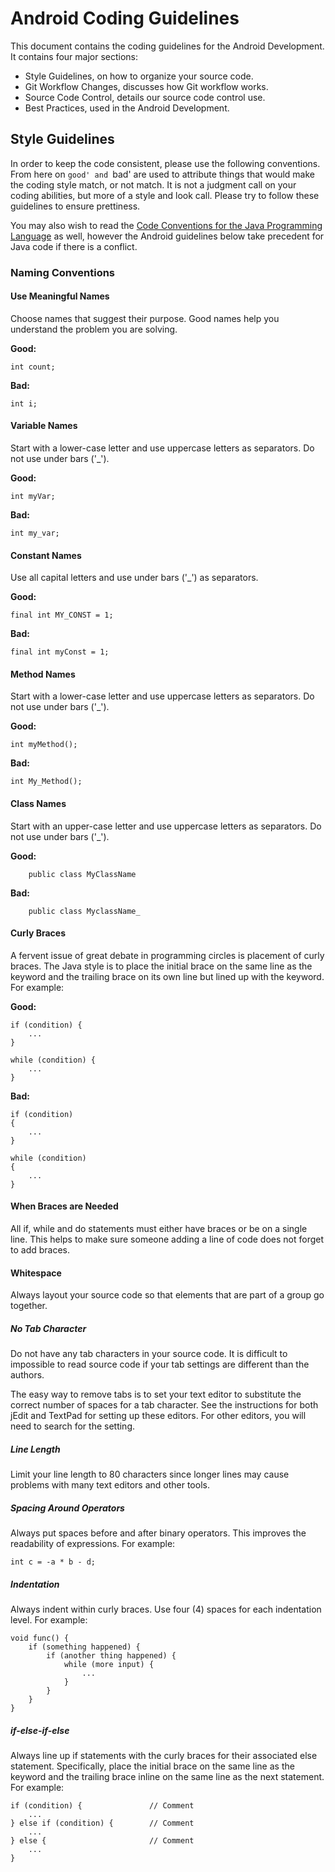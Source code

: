 # Android Coding Guidelines

This document contains the coding guidelines for the Android Development. It contains four major sections:

- Style Guidelines, on how to organize your source code.
- Git Workflow Changes, discusses how Git workflow works.
- Source Code Control, details our source code control use.
- Best Practices, used in the Android Development.

## Style Guidelines

In order to keep the code consistent, please use the following conventions. From here on `good' and `bad' are used to attribute things that would make the coding style match, or not match. It is not a judgment call on your coding abilities, but more of a style and look call. Please try to follow these guidelines to ensure prettiness.

You may also wish to read the [Code Conventions for the Java Programming Language](http://www.oracle.com/technetwork/java/codeconv-138413.html) as well, however the Android guidelines below take precedent for Java code if there is a conflict.

### Naming Conventions

#### Use Meaningful Names

Choose names that suggest their purpose. Good names help you understand the problem you are solving.

**Good:**
```
int count;
```
    
**Bad:**
```
int i;
```

#### Variable Names

Start with a lower-case letter and use uppercase letters as separators. Do not use under bars ('_').

**Good:**
```
int myVar;
```

**Bad:**
```
int my_var;
```

#### Constant Names

Use all capital letters and use under bars ('_') as separators.

**Good:**
```
final int MY_CONST = 1;
```
    
**Bad:**
```
final int myConst = 1;
```

#### Method Names

Start with a lower-case letter and use uppercase letters as separators. Do not use under bars ('_').

**Good:**
```
int myMethod();
```

**Bad:**
```
int My_Method();
```

#### Class Names

Start with an upper-case letter and use uppercase letters as separators. Do not use under bars ('_').

**Good:**
```
	public class MyClassName
```

**Bad:**
```
	public class MyclassName_
```


#### Curly Braces

A fervent issue of great debate in programming circles is placement of curly braces. The Java style is to place the initial brace on the same line as the keyword and the trailing brace on its own line but lined up with the keyword. For example:

**Good:**
```
if (condition) {
    ...
}

while (condition) {
    ...
}
```

**Bad:**
```
if (condition) 
{
    ...
}

while (condition) 
{
    ...
}
```

#### When Braces are Needed

All if, while and do statements must either have braces or be on a single line. This helps to make sure someone adding a line of code does not forget to add braces.


#### Whitespace

Always layout your source code so that elements that are part of a group go together.

##### No Tab Character

Do not have any tab characters in your source code. It is difficult to impossible to read source code if your tab settings are different than the authors.

The easy way to remove tabs is to set your text editor to substitute the correct number of spaces for a tab character. See the instructions for both jEdit and TextPad for setting up these editors. For other editors, you will need to search for the setting.

##### Line Length

Limit your line length to 80 characters since longer lines may cause problems with many text editors and other tools.

##### Spacing Around Operators

Always put spaces before and after binary operators. This improves the readability of expressions. For example:

```
int c = -a * b - d;
```

##### Indentation

Always indent within curly braces. Use four (4) spaces for each indentation level. For example:
```
void func() {
    if (something happened) {
        if (another thing happened) {
            while (more input) {
                ...
            }
        }
    }
}
```

##### if-else-if-else

Always line up if statements with the curly braces for their associated else statement. Specifically, place the initial brace on the same line as the keyword and the trailing brace inline on the same line as the next statement. For example:

```
if (condition) {               // Comment
    ...
} else if (condition) {        // Comment
    ...
} else {                       // Comment
    ...
}
```















